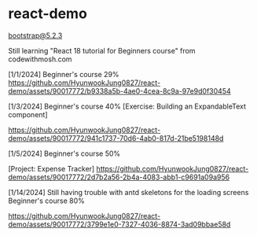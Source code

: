 # react-demo

bootstrap@5.2.3

Still learning "React 18 tutorial for Beginners course" from codewithmosh.com

[1/1/2024] Beginner's course 29%
https://github.com/HyunwookJung0827/react-demo/assets/90017772/b9338a5b-4ae0-4cea-8c9a-97e9d0f30454

[1/3/2024] Beginner's course 40%
[Exercise: Building an ExpandableText component]

https://github.com/HyunwookJung0827/react-demo/assets/90017772/941c1737-70d6-4ab0-817d-21be5198148d

[1/5/2024] Beginner's course 50%

[Project: Expense Tracker]
https://github.com/HyunwookJung0827/react-demo/assets/90017772/2d7b2a56-2b4a-4083-abb1-c9691a09a956

[1/14/2024] Still having trouble with antd skeletons for the loading screens Beginner's course 80%

https://github.com/HyunwookJung0827/react-demo/assets/90017772/3799e1e0-7327-4036-8874-3ad09bbae58d

